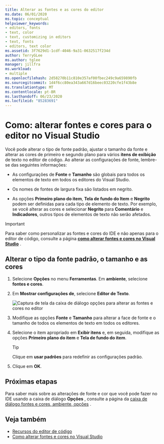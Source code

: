 ```yaml
---
title: Alterar as fontes e as cores do editor
ms.date: 06/01/2020
ms.topic: conceptual
helpviewer_keywords:
- editors, fonts
- text, color
- text, customizing in editors
- text, fonts
- editors, text color
ms.assetid: 3f7629d1-1cdf-4046-9a31-0632517f234d
author: TerryGLee
ms.author: tglee
manager: jillfra
ms.workload:
- multiple
ms.openlocfilehash: 2d58270b11c810e357af00fbec249c9a659890fb
ms.sourcegitcommit: 1d4f6cc80ea343a667d16beec03220cfe1f43b8e
ms.translationtype: MT
ms.contentlocale: pt-BR
ms.lasthandoff: 06/23/2020
ms.locfileid: "85283691"
---
```

# <a name="how-to-change-fonts-and-colors-for-the-editor-in-visual-studio"></a>Como: alterar fontes e cores para o editor no Visual Studio

Você pode alterar o tipo de fonte padrão, ajustar o tamanho da fonte e alterar as cores de primeiro e segundo plano para vários **itens de exibição** de texto no editor de código. Ao alterar as configurações de fonte, lembre-se das seguintes informações:

- As configurações de **Fonte** e **Tamanho** são globais para todos os elementos de texto em todos os editores do Visual Studio.

- Os nomes de fontes de largura fixa são listados em negrito.

- As opções **Primeiro plano do item**, **Tela de fundo do Item** e **Negrito** podem ser definidas para cada tipo de elemento de texto. Por exemplo, se você alterar as cores e selecionar **Negrito** para **Comentário** e **Indicadores**, outros tipos de elementos de texto não serão afetados.

> [!IMPORTANT]
> Para saber como personalizar as fontes e cores do IDE e não apenas para o editor de código, consulte a página **[como alterar fontes e cores no Visual Studio](../../ide/how-to-change-fonts-and-colors-in-visual-studio.md)** .

## <a name="change-the-default-font-face-size-and-colors"></a>Alterar o tipo da fonte padrão, o tamanho e as cores

1. Selecione **Opções** no menu **Ferramentas**. Em **ambiente**, selecione **fontes e cores**.

1. Em **Mostrar configurações de**, selecione **Editor de Texto**.

   ![Captura de tela da caixa de diálogo opções para alterar as fontes e cores no editor](../../ide/media/fonts-colors-text-editor.png "Captura de tela da caixa de diálogo opções para alterar as fontes e cores no editor")

1. Modifique as opções **Fonte** e **Tamanho** para alterar a face de fonte e o tamanho de todos os elementos de texto em todos os editores.

1. Selecione o item apropriado em **Exibir itens** e, em seguida, modifique as opções **Primeiro plano do item** e **Tela de fundo do item**.

    > [!TIP]
    > Clique em **usar padrões** para redefinir as configurações padrão.

1. Clique em **OK**.

## <a name="next-steps"></a>Próximas etapas

Para saber mais sobre as alterações de fonte e cor que você pode fazer no IDE usando a caixa de diálogo **Opções** , consulte a página da [caixa de diálogo fontes e cores, ambiente, opções](../../ide/reference/fonts-and-colors-environment-options-dialog-box.md) .

## <a name="see-also"></a>Veja também

- [Recursos do editor de código](../../ide/writing-code-in-the-code-and-text-editor.md)
- [Como alterar fontes e cores no Visual Studio](../../ide/how-to-change-fonts-and-colors-in-visual-studio.md)
